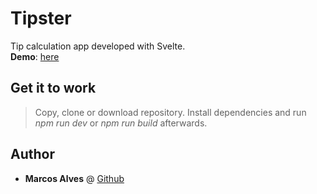 # Tipster

Tip calculation app developed with Svelte. <br />
**Demo**: [here](https://tipstercalculator.herokuapp.com/)

## Get it to work

> Copy, clone or download repository. Install dependencies and run *npm run dev* or *npm run build* afterwards.

## Author

- **Marcos Alves** @ [Github](marcosalves.herokuapp.com)
